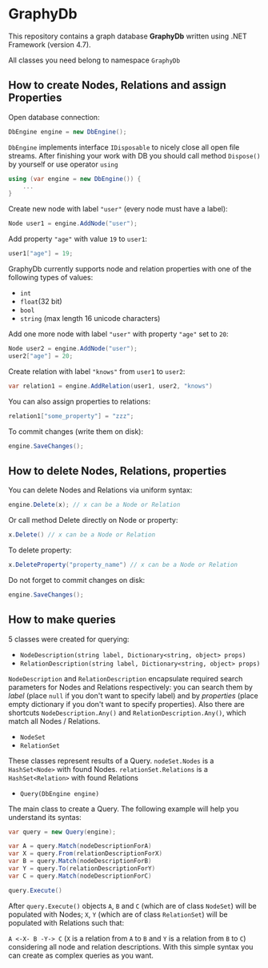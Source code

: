 # GraphyDb

This repository contains a graph database **GraphyDb** written using .NET Framework (version 4.7).

All classes you need belong to namespace `GraphyDb`

## How to create Nodes, Relations and assign Properties

Open database connection:
```C#
DbEngine engine = new DbEngine();
```

`DbEngine` implements interface `IDisposable` to nicely close all open file streams. After finishing your work with DB you should call method `Dispose()` by yourself or use operator `using`


```C#
using (var engine = new DbEngine()) {
    ...
}
```


Create new node with label `"user"` (every node must have a label):
```C#
Node user1 = engine.AddNode("user");
```

Add property `"age"` with value `19` to `user1`:
```C#
user1["age"] = 19;
```

GraphyDb currently supports node and relation properties with one of the following types of values:
* `int`
* `float`(32 bit)
* `bool`
* `string` (max length 16 unicode characters)

Add one more node with label `"user"` with property `"age"` set to `20`:
```C#
Node user2 = engine.AddNode("user");
user2["age"] = 20;
```

Create relation with label `"knows"` from `user1` to `user2`:
```C#
var relation1 = engine.AddRelation(user1, user2, "knows")
```

You can also assign properties to relations:
```C#
relation1["some_property"] = "zzz";
```

To commit changes (write them on disk):
```C#
engine.SaveChanges();
```

## How to delete Nodes, Relations, properties

You can delete Nodes and Relations via uniform syntax:
```C#
engine.Delete(x); // x can be a Node or Relation
```

Or call method Delete directly on Node or property:
```C#
x.Delete() // x can be a Node or Relation
```

To delete property:
```C#
x.DeleteProperty("property_name") // x can be a Node or Relation
```

Do not forget to commit changes on disk:
```C#
engine.SaveChanges();
```

## How to make queries

5 classes were created for querying:

* `NodeDescription(string label, Dictionary<string, object> props)`
* `RelationDescription(string label, Dictionary<string, object> props)`

`NodeDescription` and `RelationDescription` encapsulate required search parameters for Nodes and Relations respectively: you can search them by *label* (place `null` if you don't want to specify label) and by *properties* (place empty dictionary if you don't want to specify properties). Also there are shortcuts `NodeDescription.Any()` and `RelationDescription.Any()`, which match all Nodes / Relations.

* `NodeSet`
* `RelationSet`

These classes represent results of a Query. `nodeSet.Nodes` is a `HashSet<Node>` with found Nodes. `relationSet.Relations` is a `HashSet<Relation>` with found Relations

* `Query(DbEngine engine)`

The main class to create a Query. The following example will help you understand its syntas:
```C#
var query = new Query(engine);

var A = query.Match(nodeDescriptionForA)
var X = query.From(relationDescriptionForX)
var B = query.Match(nodeDescriptionForB)
var Y = query.To(relationDescriptionForY)
var C = query.Match(nodeDescriptionForC)

query.Execute()
```

After `query.Execute()` objects `A`, `B` and `C` (which are of class `NodeSet`) will be populated with Nodes; `X`, `Y` (which are of class `RelationSet`) will be populated with Relations such that:

`A <-X- B -Y-> C` (`X` is a relation from `A` to `B` and `Y` is a relation from `B` to `C`) considering all node and relation descriptions. With this simple syntax you can create as complex queries as you want.








